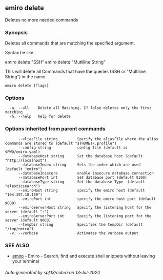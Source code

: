 ## emiro delete

Deletes no more needed commands

### Synopsis

Deletes all commands that are matching the specified argument. 

Syntax be like:

emiro delete "SSH"
emiro delete "Mutliline String"

This will delete all Commands that have the queries (SSH or "Multiline String") in the name.

```
emiro delete [flags]
```

### Options

```
  -a, --all    Delete all Matching. If false deletes only the first matching
  -h, --help   help for delete
```

### Options inherited from parent commands

```
      --aliasFile string         Specify the aliasFile where the alias commands are stored to (default "$(HOME)/.profile")
      --config string            config file (default is $PWD/emiro.yaml)
      --databaseHost string      Set the database host (default "http://localhost")
      --databaseIndex string     Sets the index which are used (default "emiro")
      --databaseInsecure         enable insecure database connection
      --databasePort int         Set database port (default 9200)
      --databaseType string      Set the database Type  (default "elasticsearch")
      --emiroHost string         specify the emiro host (default "104.197.10.159")
      --emiroPort int            specify the emiro host port (default 9000)
      --emiroServerHost string   Specify the listening host for the server (default ":")
      --emiroServerPort int      Specify the listening port for the server (default 9000)
      --tempDir string           Specifies the tempDir (default "/tmp/emiro")
  -v, --verbose                  Activates the verbose output
```

### SEE ALSO

* [emiro](emiro.md)	 - Emiro - Search, find and execute shell snippets without leaving your terminal

###### Auto generated by spf13/cobra on 13-Jul-2020
